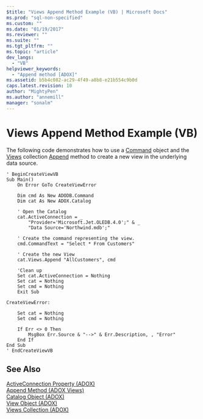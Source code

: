 ```yaml
---
$title: "Views Append Method Example (VB) | Microsoft Docs"
ms.prod: "sql-non-specified"
ms.custom: ""
ms.date: "01/19/2017"
ms.reviewer: ""
ms.suite: ""
ms.tgt_pltfrm: ""
ms.topic: "article"
dev_langs: 
  - "VB"
helpviewer_keywords: 
  - "Append method [ADOX]"
ms.assetid: b5b4c082-ac29-4f49-a8b8-e21b554c9b0d
caps.latest.revision: 10
author: "MightyPen"
ms.author: "annemill"
manager: "sonalm"
---
```

# Views Append Method Example (VB)
The following code demonstrates how to use a [Command](../../../ado/reference/ado-api/command-object-ado.md) object and the [Views](../../../ado/reference/adox-api/views-collection-adox.md) collection [Append](../../../ado/reference/adox-api/append-method-adox-views.md) method to create a new view in the underlying data source.  
  
```  
' BeginCreateViewVB  
Sub Main()  
    On Error GoTo CreateViewError  
  
    Dim cmd As New ADODB.Command  
    Dim cat As New ADOX.Catalog  
  
    ' Open the Catalog  
    cat.ActiveConnection = _  
        "Provider='Microsoft.Jet.OLEDB.4.0';" & _  
        "Data Source='Northwind.mdb';"  
  
    ' Create the command representing the view.  
    cmd.CommandText = "Select * From Customers"  
  
    ' Create the new View  
    cat.Views.Append "AllCustomers", cmd  
  
    'Clean up  
    Set cat.ActiveConnection = Nothing  
    Set cat = Nothing  
    Set cmd = Nothing  
    Exit Sub  
  
CreateViewError:  
  
    Set cat = Nothing  
    Set cmd = Nothing  
  
    If Err <> 0 Then  
        MsgBox Err.Source & "-->" & Err.Description, , "Error"  
    End If  
End Sub  
' EndCreateViewVB  
```  
  
## See Also  
 [ActiveConnection Property (ADOX)](../../../ado/reference/adox-api/activeconnection-property-adox.md)   
 [Append Method (ADOX Views)](../../../ado/reference/adox-api/append-method-adox-views.md)   
 [Catalog Object (ADOX)](../../../ado/reference/adox-api/catalog-object-adox.md)   
 [View Object (ADOX)](../../../ado/reference/adox-api/view-object-adox.md)   
 [Views Collection (ADOX)](../../../ado/reference/adox-api/views-collection-adox.md)